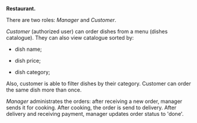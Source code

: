 **Restaurant.**

There are two roles: _Manager_ and _Customer_.

_Customer_ (authorized user) can order dishes from a menu (dishes catalogue). 
They can also view catalogue sorted by:

* dish name;

* dish price;

* dish category;

Also, customer is able to filter dishes by their category. Customer can
order the same dish more than once.

_Manager_ administrates the orders: after receiving a new order, manager sends
it for cooking. After cooking, the order is send to delivery. After delivery
and receiving payment, manager updates order status to 'done'.
